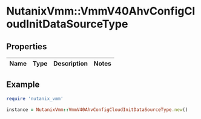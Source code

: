 # NutanixVmm::VmmV40AhvConfigCloudInitDataSourceType

## Properties

| Name | Type | Description | Notes |
| ---- | ---- | ----------- | ----- |

## Example

```ruby
require 'nutanix_vmm'

instance = NutanixVmm::VmmV40AhvConfigCloudInitDataSourceType.new()
```

